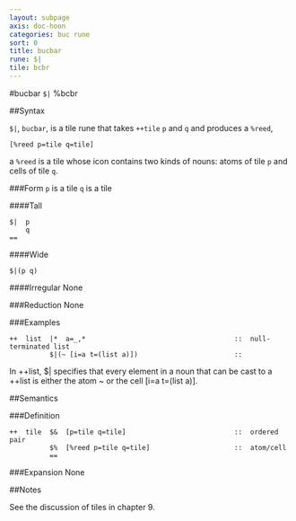 ```yaml
---
layout: subpage
axis: doc-hoon
categories: buc rune
sort: 0
title: bucbar
rune: $|
tile: bcbr
---
```


#bucbar `$|` %bcbr

##Syntax

`$|`, `bucbar`, is a tile rune that takes `++tile` `p` and `q` and produces a `%reed`,  

    [%reed p=tile q=tile]

a `%reed` is a tile whose icon contains two kinds of nouns: atoms of tile `p` and cells of tile `q`.

###Form
`p` is a tile
`q` is a tile

####Tall

    $|  p
        q
    ==

####Wide

    $|(p q)

####Irregular
None

###Reduction
None

###Examples

    ++  list  |*  a=_,*                                     ::  null-terminated list
              $|(~ [i=a t=(list a)])                        ::

In ++list, $| specifies that every element in a noun that can be cast to a ++list is either the atom ~ or the cell [i=a t=(list a)]. 

##Semantics

###Definition

    ++  tile  $&  [p=tile q=tile]                           ::  ordered pair
              $%  [%reed p=tile q=tile]                     ::  atom/cell
              ==

###Expansion
None

##Notes

See the discussion of tiles in chapter 9.
